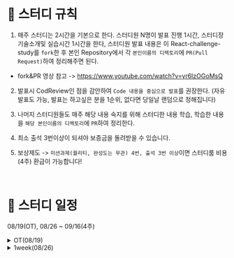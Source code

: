 # 📢 스터디 규칙
1. 매주 스터디는 2시간을 기본으로 한다. 스터디원 N명이 발표 진행 1시간, 스터디장 기술소개및 실습시간 1시간을 한다, 스터디원 발표 내용은 이 React-challenge-study를 `fork`한 후 본인 Repository에서 각 `본인이름의 디렉토리`에 `PR(Pull Request)`하여 정리해주면 된다.
* fork&PR 영상 참고 -> https://www.youtube.com/watch?v=yr6IzOGoMsQ

2. 발표시 CodReview인 점을 감안하여 `Code 내용을 중심으로 발표`를 권장한다. (자유발표도 가능, 발표는 하고싶은 분을 1순위, 없다면 당일날 랜덤으로 정해집니다)

3. 나머지 스터디원들도 매주 해당 내용 숙지를 위해 스터디한 내용 학습, 학습한 내용을 `해당 본인이름의 디렉토리`에 `PR`하여 정리한다.

4. 최소 출석 3번이상이 되셔야 보증금을 돌려받을 수 있습니다.
5. 보상제도 -> `미션과제(퀄리티, 완성도는 무관) 4번, 출석 3번 이상`이면 스터디룸 비용(4주) 환급이 가능합니다!

<br>

# 📅 스터디 일정
08/19(OT), 08/26 ~ 09/16(4주)

<details>
<summary>OT(08/19)</summary>
<div markdown="1">

* 아이스브레이킹 시간(자기 소개 등등..)
* 스터디 취지, 방향, 구성 방식 설명
* 미션 과제 소개
```
1) 사용 툴 설치및 이해하기
 * VSC(추천-플러그인 설치) 
 * IntelliJ(얼티메이트 버전 추천-플러그인 설치)
 * MySQL8.0, DB 접속 HediSQL or workbench
 * e2e 테스트용 postman
 * git/github

2) 해당 레포지토리 fork & PR 해보기

3) Setting 환경 -> REST API springBoot + JPA + MySQL
  * SpringBoot REST API CRUD 기능 postman으로 확인

4) REST API Enttiy는 자기가 좋아하는 도메인으로 ex. Blog(entity)
name, content, createdAt, modifiedAt 필드 구현 

5) react 관련 강의 추천목록 감상 (노션정리 참조)
```
* 환경셋팅 - https://www.notion.so/Tool-bb4d80cb1a094696b8ff27f4cd52bb00?pvs=12
* 노션정리 - https://www.notion.so/c04c35eb80be489d8c2d2c6018ed1d3c

</div>
</details>

<details>
<summary>1week(08/26)</summary>
<div markdown="1">

* React(WS) + SpringBoot(WAS) + DB 서버 개략 설명
* 기본 자바스크립트 -> 모던 자바스크립트 필수 개념 3가지
* React index.html -> index.js -> App.js reurn 내 JSX 문법
* 실습 -> Node 설치 + React Vite 프로젝트 생성 + SpringBoot list api + CORS 설정
* 미션 과제 소개
```
1) 기존 리액트 개념 복습 - 추천 강의 참조
2) 자바스크립트 모던 문법 nodemon 자바 실행기로 예제 실습 - 자바스크립트 정리 참조
2) list api +  SpringBoot list api + CORS 설정 + React axios 라이브러리 사용 console.log로 연동확인
3) list api -> React App.js return JSX 내 랜더링 - Notion 정리 참조
```
* 자바스크립트 정리 - https://www.notion.so/bffd371d38894f1e91fa91ea1a4728bc?pvs=4
* 노션정리 - https://www.notion.so/1week-37f14aaa17e6460e87416f8095024789

</div>
</details>

<br>
